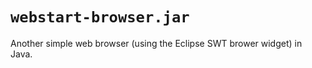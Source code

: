 # `webstart-browser.jar`

Another simple web browser (using the Eclipse SWT brower widget) in Java.

